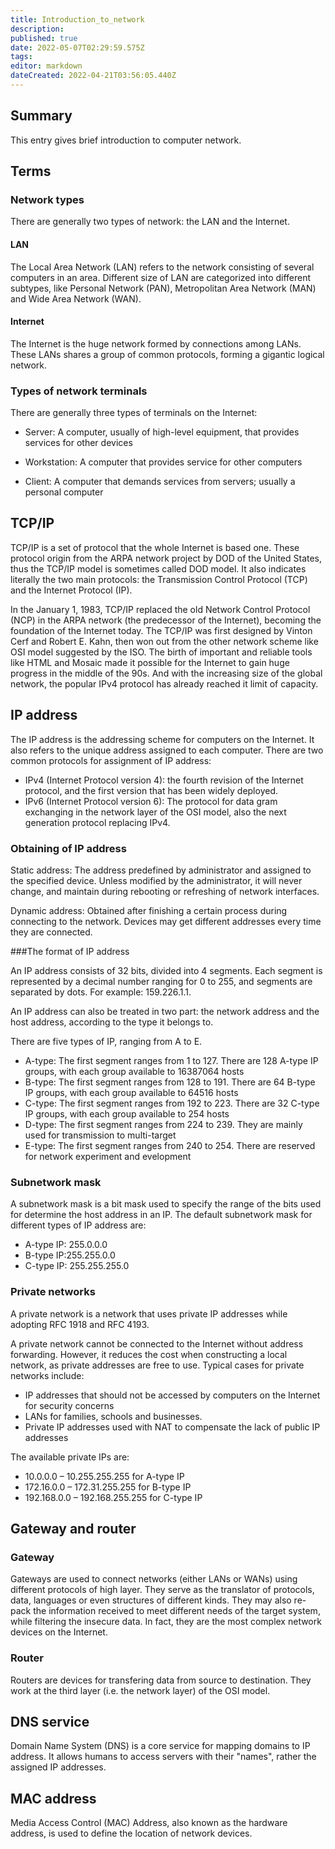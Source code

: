 ```yaml
---
title: Introduction_to_network
description: 
published: true
date: 2022-05-07T02:29:59.575Z
tags: 
editor: markdown
dateCreated: 2022-04-21T03:56:05.440Z
---
```


## Summary

This entry gives brief introduction to computer network.

## Terms

### Network types

There are generally two types of network: the LAN and the Internet.

#### LAN

The Local Area Network (LAN) refers to the network consisting of several computers in an area. Different size of LAN are categorized into different subtypes, like Personal Network (PAN), Metropolitan Area Network (MAN) and Wide Area Network (WAN).

#### Internet

The Internet is the huge network formed by connections among LANs. These LANs shares a group of common protocols, forming a gigantic logical network.

### Types of network terminals

There are generally three types of terminals on the Internet:

* Server: A computer, usually of high-level equipment, that provides services for other devices

* Workstation: A computer that provides service for other computers

* Client: A computer that demands services from servers; usually a personal computer

## TCP/IP

TCP/IP is a set of protocol that the whole Internet is based one. These protocol origin from the ARPA network project by DOD of the United States, thus the TCP/IP model is sometimes called DOD model. It also indicates literally the two main protocols: the Transmission Control Protocol (TCP) and the Internet Protocol (IP).

In the January 1, 1983, TCP/IP replaced the old Network Control Protocol (NCP) in the ARPA network (the predecessor of the Internet), becoming the foundation of the Internet today. The TCP/IP was first designed by Vinton Cerf and Robert E. Kahn, then won out from the other network scheme like OSI model suggested by the ISO. The birth of important and reliable tools like HTML and Mosaic made it possible for the Internet to gain huge progress in the middle of the 90s. And with the increasing size of the global network, the popular IPv4 protocol has already reached it limit of capacity.


## IP address

The IP address is the addressing scheme for computers on the Internet. It also refers to the unique address assigned to each computer. There are two common protocols for assignment of IP address:

- IPv4 (Internet Protocol version 4): the fourth revision of the Internet protocol, and the first version that has been widely deployed.
- IPv6 (Internet Protocol version 6): The protocol for data gram exchanging in the network layer of the OSI model, also the next generation protocol replacing IPv4.

### Obtaining of IP address

Static address: The address predefined by administrator and assigned to the specified device. Unless modified by the administrator, it will never change, and maintain during rebooting or refreshing of network interfaces.

Dynamic address: Obtained after finishing a certain process during connecting to the network. Devices may get different addresses every time they are connected.

###The format of IP address

An IP address consists of 32 bits, divided into 4 segments. Each segment is represented by a decimal number ranging for 0 to 255, and segments are separated by dots. For example: 159.226.1.1.

An IP address can also be treated in two part: the network address and the host address, according to the type it belongs to.

There are five types of IP, ranging from A to E.

* A-type: The first segment ranges from 1 to 127. There are 128 A-type IP groups, with each group available to 16387064 hosts
* B-type: The first segment ranges from 128 to 191. There are 64 B-type IP groups, with each group available to 64516 hosts
* C-type: The first segment ranges from 192 to 223. There are 32 C-type IP groups, with each group available to 254 hosts
* D-type: The first segment ranges from 224 to 239. They are mainly used for transmission to multi-target
* E-type: The first segment ranges from 240 to 254. There are reserved for network experiment and evelopment

### Subnetwork mask

A subnetwork mask is a bit mask used to specify the range of the bits used for determine the host address in an IP. The default subnetwork mask for different types of IP address are:

- A-type IP: 255.0.0.0
- B-type IP:255.255.0.0
- C-type IP: 255.255.255.0

### Private networks

A private network is a network that uses private IP addresses while adopting RFC 1918 and RFC 4193.

A private network cannot be connected to the Internet without address forwarding. However, it reduces the cost when constructing a local network, as private addresses are free to use. Typical cases for private networks include:

* IP addresses that should not be accessed by computers on the Internet for security concerns
* LANs for families, schools and businesses.
* Private IP addresses used with NAT to compensate the lack of public IP addresses

The available private IPs are:

- 10.0.0.0 – 10.255.255.255 for A-type IP
- 172.16.0.0 – 172.31.255.255 for B-type IP
- 192.168.0.0 – 192.168.255.255 for C-type IP

## Gateway and router

### Gateway

Gateways are used to connect networks (either LANs or WANs) using different protocols of high layer. They serve as the translator of protocols, data, languages or even structures of different kinds. They may also re-pack the information received to meet different needs of the target system, while filtering the insecure data. In fact, they are the most complex network devices on the Internet.

### Router

Routers are devices for transfering data from source to destination. They work at the third layer (i.e. the network layer) of the OSI model.

## DNS service

Domain Name System (DNS) is a core service for mapping domains to IP address. It allows humans to access servers with their "names", rather the assigned IP addresses.

## MAC address

Media Access Control (MAC) Address, also known as the hardware address, is used to define the location of network devices.